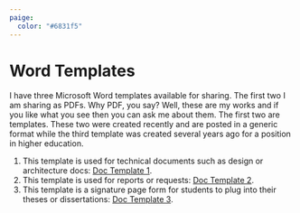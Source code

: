 ```yaml
---
paige:
  color: "#6831f5"
---
```

<script src= '/js/pdf-js/build/pdf.js'></script>
# Word Templates
I have three Microsoft Word templates available for sharing. The first two I am sharing as PDFs. Why PDF, you say? Well, these are my works and if you like what you see then you can ask me about them. The first two are templates. These two were created recently and are posted in a generic format while the third template was created several years ago for a position in higher education.
1. This template is used for technical documents such as design or architecture docs: [Doc Template 1](./doc_template_1.pdf).
2. This template is used for reports or requests: [Doc Template 2](./doc_template_2.pdf).
3. This template is a signature page form for students to plug into their theses or dissertations: [Doc Template 3](./doc_template_3.doc).

<!---|#|Template Description|Link|
|-|-|-|
|1|This template is used for technical documents such as design or architecture docs  |[Doc Template 1](../../../assets/attachments/doc_template_1.pdf)|
|2|This template is used for reports or requests|[Doc Template 2](../../../assets/attachments/doc_template_2.pdf)|
|3|This template is a signature page form for students to plug into their theses or dissertations|[Doc Template 3](../../../assets/attachments/doc_template_3.doc)| --->
